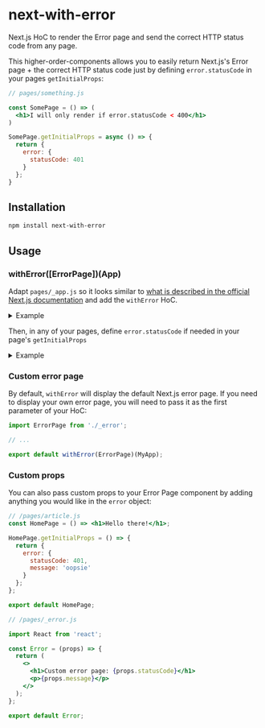 # next-with-error

Next.js HoC to render the Error page and send the correct HTTP status code from any page.

This higher-order-components allows you to easily return Next.js's Error page + the correct HTTP status code just by defining `error.statusCode` in your pages `getInitialProps`:

```jsx
// pages/something.js

const SomePage = () => (
  <h1>I will only render if error.statusCode < 400</h1>
)

SomePage.getInitialProps = async () => {
  return {
    error: {
      statusCode: 401
    }
  };
}
```

## Installation

```bash
npm install next-with-error
```

## Usage

### withError([ErrorPage])(App)

Adapt `pages/_app.js` so it looks similar to [what is described in the official Next.js documentation](https://nextjs.org/docs#custom-app) and add the `withError` HoC.

<details>
 <summary>Example</summary>

```jsx
import App, { Container } from 'next/app';
import React from 'react';

import withError from 'next-with-error';

export class MyApp extends App {
  static async getInitialProps({ Component, ctx }) {
    let pageProps = {};

    if (Component && Component.getInitialProps) {
      pageProps = await Component.getInitialProps(ctx);
    }

    return { pageProps };
  }

  render() {
    const { Component, pageProps } = this.props;
    return (
      <Container>
        <Component {...pageProps} />
      </Container>
    );
  }
}

export default withError()(MyApp);
```

</details>

Then, in any of your pages, define `error.statusCode` if needed in your page's `getInitialProps`

<details>
 <summary>Example</summary>

```jsx
// pages/article.js
import React from 'react';
import fetchPost from '../util/fetch-post';

class ArticlePage extends React.Component {
  static async getInitialProps() {
    const article = await fetchPost();

    if (!article) {
      // No article found, let's display a "not found" page
      // Will return a 404 status code + display the Error page
      return {
        error: {
          statusCode: 404
        }
      };
    }

    // Otherwise, all good
    return {
      article
    };
  }

  render() {
    return (
      <h1>{this.props.article.title}</h1>
      // ...
    );
  }
}

ArticlePage.getInitialProps = async () => {};

export default HomePage;
```

</details>

### Custom error page

By default, `withError` will display the default Next.js error page. If you need to display your own error page, you will need to pass it as the first parameter of your HoC:

```jsx
import ErrorPage from './_error';

// ...

export default withError(ErrorPage)(MyApp);
```

### Custom props

You can also pass custom props to your Error Page component by adding anything you would like in the `error` object:

```jsx
// /pages/article.js
const HomePage = () => <h1>Hello there!</h1>;

HomePage.getInitialProps = () => {
  return {
    error: {
      statusCode: 401,
      message: 'oopsie'
    }
  };
};

export default HomePage;
```

```jsx
// /pages/_error.js

import React from 'react';

const Error = (props) => {
  return (
    <>
      <h1>Custom error page: {props.statusCode}</h1>
      <p>{props.message}</p>
    </>
  );
};

export default Error;
```
